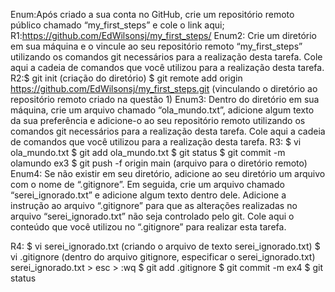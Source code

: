 Enum:Após criado a sua conta no GitHub, crie um repositório remoto público chamado “my_first_steps” e cole o link aqui;
R1:https://github.com/EdWilsonsj/my_first_steps/
Enum2: Crie um diretório em sua máquina e o vincule ao seu repositório remoto “my_first_steps” utilizando os comandos git necessários para a realização desta tarefa. Cole aqui a cadeia de comandos que você utilizou para a realização desta tarefa.
R2:$ git init (criação do diretório)
$ git remote add origin https://github.com/EdWilsonsj/my_first_steps.git  (vinculando o diretório ao repositório remoto criado na questão 1)
Enum3: Dentro do diretório em sua máquina, crie um arquivo chamado “ola_mundo.txt”, adicione algum texto da sua preferência e adicione-o ao seu repositório remoto utilizando os comandos git necessários para a realização desta tarefa. Cole aqui a cadeia de comandos que você utilizou para a realização desta tarefa.
R3: $ vi ola_mundo.txt
$ git add ola_mundo.txt
$ git status 
$ git commit -m olamundo ex3 
$ git push -f origin main  (arquivo para o diretório remoto)
Enum4: Se não existir em seu diretório, adicione ao seu diretório um arquivo com o nome de “.gitignore”. Em seguida, crie um arquivo chamado “serei_ignorado.txt” e adicione algum texto dentro dele. Adicione a instrução ao arquivo “.gitignore” para que as alterações realizadas no arquivo “serei_ignorado.txt” não seja controlado pelo git. Cole aqui o conteúdo que você utilizou no “.gitignore” para realizar esta tarefa.

R4: $ vi serei_ignorado.txt (criando o arquivo de texto serei_ignorado.txt)
$ vi .gitignore       (dentro do arquivo gitignore, especificar o serei_ignorado.txt)
                                 serei_ignorado.txt > esc > :wq
$ git add .gitignore
$ git commit -m ex4
$ git status

